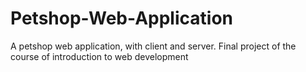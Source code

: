# Petshop-Web-Application
A petshop web application, with client and server. Final project of the course of introduction to web development
